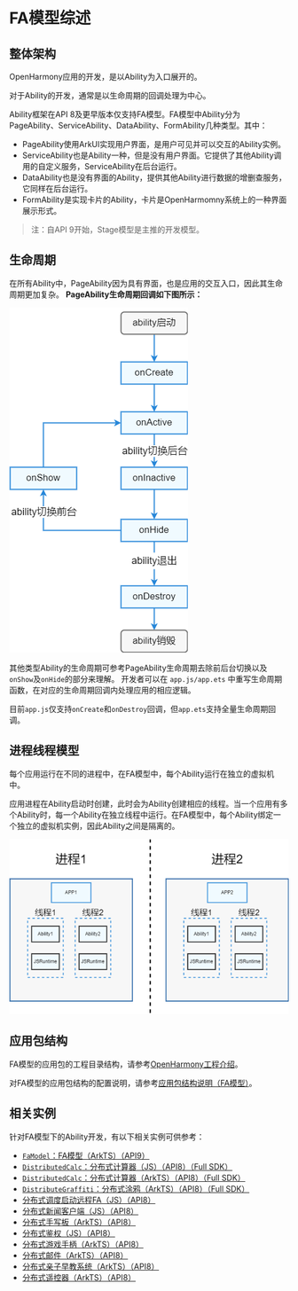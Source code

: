 # FA模型综述

## 整体架构

OpenHarmony应用的开发，是以Ability为入口展开的。

对于Ability的开发，通常是以生命周期的回调处理为中心。

Ability框架在API 8及更早版本仅支持FA模型。FA模型中Ability分为PageAbility、ServiceAbility、DataAbility、FormAbility几种类型。其中：
- PageAbility使用ArkUI实现用户界面，是用户可见并可以交互的Ability实例。
- ServiceAbility也是Ability一种，但是没有用户界面。它提供了其他Ability调用的自定义服务，ServiceAbility在后台运行。
- DataAbility也是没有界面的Ability，提供其他Ability进行数据的增删查服务，它同样在后台运行。
- FormAbility是实现卡片的Ability，卡片是OpenHarmomny系统上的一种界面展示形式。

> 注：自API 9开始，Stage模型是主推的开发模型。

## 生命周期

在所有Ability中，PageAbility因为具有界面，也是应用的交互入口，因此其生命周期更加复杂。
**PageAbility生命周期回调如下图所示：**

![fa-pageAbility-lifecycle](figures/fa-pageAbility-lifecycle.png)

其他类型Ability的生命周期可参考PageAbility生命周期去除前后台切换以及`onShow`及`onHide`的部分来理解。
开发者可以在 `app.js/app.ets` 中重写生命周期函数，在对应的生命周期回调内处理应用的相应逻辑。

目前`app.js`仅支持`onCreate`和`onDestroy`回调，但`app.ets`支持全量生命周期回调。

## 进程线程模型

每个应用运行在不同的进程中，在FA模型中，每个Ability运行在独立的虚拟机中。

应用进程在Ability启动时创建，此时会为Ability创建相应的线程。当一个应用有多个Ability时，每一个Ability在独立线程中运行。在FA模型中，每个Ability绑定一个独立的虚拟机实例，因此Ability之间是隔离的。

![fa-threading-model](figures/fa-threading-model.png)

## 应用包结构

FA模型的应用包的工程目录结构，请参考[OpenHarmony工程介绍](https://developer.harmonyos.com/cn/docs/documentation/doc-guides/ohos-project-overview-0000001218440650#section4154183910141)。

对FA模型的应用包结构的配置说明，请参考[应用包结构说明（FA模型）](../quick-start/application-configuration-file-overview-fa.md)。



## 相关实例

针对FA模型下的Ability开发，有以下相关实例可供参考：

- [`FaModel`：FA模型（ArkTS）（API9）](https://gitee.com/openharmony/applications_app_samples/tree/master/ability/FaModel)
- [`DistributedCalc`：分布式计算器（JS）（API8）（Full SDK）](https://gitee.com/openharmony/applications_app_samples/tree/master/common/DistributeCalc)
- [`DistributedCalc`：分布式计算器（ArkTS）（API8）（Full SDK）](https://gitee.com/openharmony/applications_app_samples/tree/master/Preset/DistributeCalc)
- [`DistributeGraffiti`：分布式涂鸦（ArkTS）（API8）（Full SDK）](https://gitee.com/openharmony/applications_app_samples/tree/master/ability/DistributedGraffiti)
- [分布式调度启动远程FA（JS）（API8）](https://gitee.com/openharmony/codelabs/tree/master/Distributed/RemoteStartFA)
- [分布式新闻客户端（JS）（API8）](https://gitee.com/openharmony/codelabs/tree/master/Distributed/NewsDemo)
- [分布式手写板（ArkTS）（API8）](https://gitee.com/openharmony/codelabs/tree/master/Distributed/DistributeDatabaseDrawEts)
- [分布式鉴权（JS）（API8）](https://gitee.com/openharmony/codelabs/tree/master/Distributed/GameAuthOpenH)
- [分布式游戏手柄（ArkTS）（API8）](https://gitee.com/openharmony/codelabs/tree/master/Distributed/HandleGameApplication)
- [分布式邮件（ArkTS）（API8）](https://gitee.com/openharmony/codelabs/tree/master/Distributed/OHMailETS)
- [分布式亲子早教系统（ArkTS）（API8）](https://gitee.com/openharmony/codelabs/tree/master/Distributed/OpenHarmonyPictureGame)
- [分布式遥控器（ArkTS）（API8）](https://gitee.com/openharmony/codelabs/tree/master/Distributed/RemoteControllerETS)